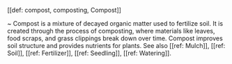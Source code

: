 [[def: compost, composting, Compost]]

~ Compost is a mixture of decayed organic matter used to fertilize soil. It is created through the process of composting, where materials like leaves, food scraps, and grass clippings break down over time. Compost improves soil structure and provides nutrients for plants. See also [[ref: Mulch]], [[ref: Soil]], [[ref: Fertilizer]], [[ref: Seedling]], [[ref: Watering]].
